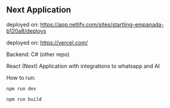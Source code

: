 ## Next Application

deployed on: https://app.netlify.com/sites/startling-empanada-b120a8/deploys

deployed on: https://vercel.com/

Backend: C# (other repo)

React (Next) Application with integrations to whatsapp and AI

How to run:

    npm run dev

    npm run build

